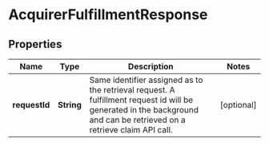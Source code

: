 

# AcquirerFulfillmentResponse


## Properties

| Name | Type | Description | Notes |
|------------ | ------------- | ------------- | -------------|
|**requestId** | **String** | Same identifier assigned as to the retrieval request. A fulfillment request id will be generated in the background and can be retrieved on a retrieve claim API call. |  [optional] |



